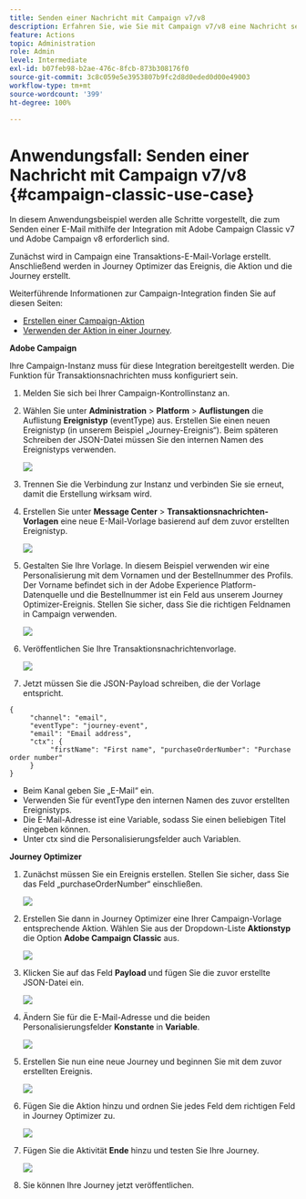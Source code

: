 ```yaml
---
title: Senden einer Nachricht mit Campaign v7/v8
description: Erfahren Sie, wie Sie mit Campaign v7/v8 eine Nachricht senden.
feature: Actions
topic: Administration
role: Admin
level: Intermediate
exl-id: b07feb98-b2ae-476c-8fcb-873b308176f0
source-git-commit: 3c8c059e5e3953807b9fc2d8d0eded0d00e49003
workflow-type: tm+mt
source-wordcount: '399'
ht-degree: 100%

---
```


# Anwendungsfall: Senden einer Nachricht mit Campaign v7/v8 {#campaign-classic-use-case}

In diesem Anwendungsbeispiel werden alle Schritte vorgestellt, die zum Senden einer E-Mail mithilfe der Integration mit Adobe Campaign Classic v7 und Adobe Campaign v8 erforderlich sind.

Zunächst wird in Campaign eine Transaktions-E-Mail-Vorlage erstellt. Anschließend werden in Journey Optimizer das Ereignis, die Aktion und die Journey erstellt.

Weiterführende Informationen zur Campaign-Integration finden Sie auf diesen Seiten:

* [Erstellen einer Campaign-Aktion](../action/acc-action.md)
* [Verwenden der Aktion in einer Journey](../building-journeys/using-adobe-campaign-classic.md).

**Adobe Campaign**

Ihre Campaign-Instanz muss für diese Integration bereitgestellt werden. Die Funktion für Transaktionsnachrichten muss konfiguriert sein.

1. Melden Sie sich bei Ihrer Campaign-Kontrollinstanz an.

1. Wählen Sie unter **Administration** > **Platform** > **Auflistungen** die Auflistung **Ereignistyp** (eventType) aus. Erstellen Sie einen neuen Ereignistyp (in unserem Beispiel „Journey-Ereignis“). Beim späteren Schreiben der JSON-Datei müssen Sie den internen Namen des Ereignistyps verwenden.

   ![](../assets/accintegration-uc-1.png)

1. Trennen Sie die Verbindung zur Instanz und verbinden Sie sie erneut, damit die Erstellung wirksam wird.

1. Erstellen Sie unter **Message Center** > **Transaktionsnachrichten-Vorlagen** eine neue E-Mail-Vorlage basierend auf dem zuvor erstellten Ereignistyp.

   ![](../assets/accintegration-uc-2.png)

1. Gestalten Sie Ihre Vorlage. In diesem Beispiel verwenden wir eine Personalisierung mit dem Vornamen und der Bestellnummer des Profils. Der Vorname befindet sich in der Adobe Experience Platform-Datenquelle und die Bestellnummer ist ein Feld aus unserem Journey Optimizer-Ereignis. Stellen Sie sicher, dass Sie die richtigen Feldnamen in Campaign verwenden.

   ![](../assets/accintegration-uc-3.png)

1. Veröffentlichen Sie Ihre Transaktionsnachrichtenvorlage.

   ![](../assets/accintegration-uc-4.png)

1. Jetzt müssen Sie die JSON-Payload schreiben, die der Vorlage entspricht.

```
{
     "channel": "email",
     "eventType": "journey-event",
     "email": "Email address",
     "ctx": {
          "firstName": "First name", "purchaseOrderNumber": "Purchase order number"
     }
}
```

* Beim Kanal geben Sie „E-Mail“ ein.
* Verwenden Sie für eventType den internen Namen des zuvor erstellten Ereignistyps.
* Die E-Mail-Adresse ist eine Variable, sodass Sie einen beliebigen Titel eingeben können.
* Unter ctx sind die Personalisierungsfelder auch Variablen.

**Journey Optimizer**

1. Zunächst müssen Sie ein Ereignis erstellen. Stellen Sie sicher, dass Sie das Feld „purchaseOrderNumber“ einschließen.

   ![](../assets/accintegration-uc-5.png)

1. Erstellen Sie dann in Journey Optimizer eine Ihrer Campaign-Vorlage entsprechende Aktion. Wählen Sie aus der Dropdown-Liste **Aktionstyp** die Option **Adobe Campaign Classic** aus.

   ![](../assets/accintegration-uc-6.png)

1. Klicken Sie auf das Feld **Payload** und fügen Sie die zuvor erstellte JSON-Datei ein.

   ![](../assets/accintegration-uc-7.png)

1. Ändern Sie für die E-Mail-Adresse und die beiden Personalisierungsfelder **Konstante** in **Variable**.

   ![](../assets/accintegration-uc-8.png)

1. Erstellen Sie nun eine neue Journey und beginnen Sie mit dem zuvor erstellten Ereignis.

   ![](../assets/accintegration-uc-9.png)

1. Fügen Sie die Aktion hinzu und ordnen Sie jedes Feld dem richtigen Feld in Journey Optimizer zu.

   ![](../assets/accintegration-uc-10.png)

1. Fügen Sie die Aktivität **Ende** hinzu und testen Sie Ihre Journey.

   ![](../assets/accintegration-uc-11.png)

1. Sie können Ihre Journey jetzt veröffentlichen.
